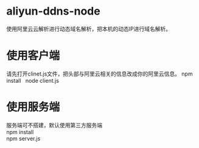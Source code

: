 # aliyun-ddns-node
使用阿里云云解析进行动态域名解析，把本机的动态IP进行域名解析。

# 使用客户端
请先打开clinet.js文件，把头部与阿里云相关的信息改成你的阿里云信息。
npm install  
node client.js  

# 使用服务端
服务端可不搭建，默认使用第三方服务端  
npm install  
npm server.js  

